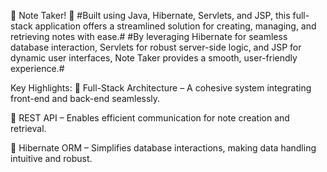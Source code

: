 🌟 Note Taker! 🌟
#Built using Java, Hibernate, Servlets, and JSP, this full-stack application offers a streamlined solution for creating, managing, and retrieving notes with ease.# 
#By leveraging Hibernate for seamless database interaction, Servlets for robust server-side logic, and JSP for dynamic user interfaces, Note Taker provides a smooth, user-friendly experience.#

Key Highlights: 
📌 Full-Stack Architecture – A cohesive system integrating front-end and back-end seamlessly. 

📌 REST API – Enables efficient communication for note creation and retrieval. 

📌 Hibernate ORM – Simplifies database interactions, making data handling intuitive and robust.

